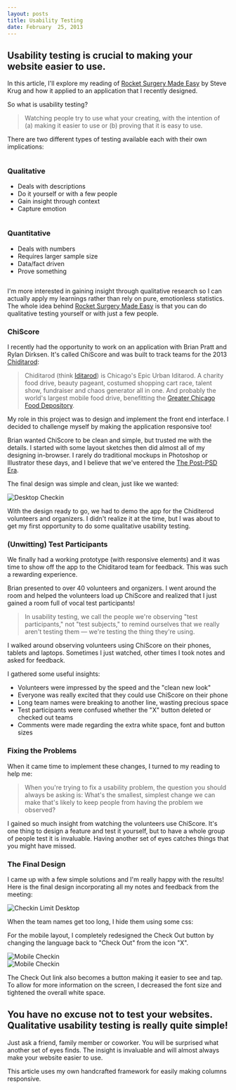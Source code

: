 ```yaml
---
layout: posts
title: Usability Testing
date: February  25, 2013
---
```


<h2>Usability testing is crucial to making your website easier to use.</h2>
<p>
In this article, I'll explore my reading of <a href="http://www.sensible.com/rsme.html" target="_blank">Rocket Surgery Made Easy</a> by
Steve Krug and how it applied to an application that I recently designed.
</p>

<p>
So what is usability testing?
</p>

<blockquote>
<p>Watching people try to use what your creating, with the intention of (a) making it easier to use or (b) proving that it is easy to use.</p>
</blockquote>

<p>
There are two different types of testing available each with their own implications:
</p>

<div class="row cf">
<div class='column half'>
<h3>Qualitative</h3>
<ul>
  <li>Deals with descriptions</li>
  <li>Do it yourself or with a few people</li>
  <li>Gain insight through context</li>
  <li>Capture emotion</li>
</ul>
</div>

<div class='column half'>
<h3>Quantitative</h3>
<ul>
  <li>Deals with numbers</li>
  <li>Requires larger sample size</li>
  <li>Data/fact driven</li>
  <li>Prove something</li>
</ul>
</div>
</div>

<p>
I'm more interested in gaining insight through qualitative research so I can actually apply my learnings rather than rely on pure, emotionless statistics. The whole idea behind <a href="http://www.sensible.com/rsme.html" target="_blank">Rocket Surgery Made Easy</a> is that you can do qualitative testing yourself or with just a few people.
</p>

<h3>ChiScore</h3>

<p>
I recently had the opportunity to work on an application with Brian Pratt and Rylan Dirksen. It's called ChiScore and was built to track teams for the 2013 <a href="http://www.chiditarod.org/" target="_blank">Chiditarod</a>:
</p>

<blockquote>
<p>Chiditarod (think <a href="http://en.wikipedia.org/wiki/Iditarod_Trail_Sled_Dog_Race" target="_blank">Iditarod</a>) is Chicago's Epic Urban Iditarod. A charity food drive, beauty pageant, costumed shopping cart race, talent show, fundraiser and chaos generator all in one. And probably the world's largest mobile food drive, benefitting the <a href="http://www.chicagosfoodbank.org/site/PageServer" target="_blank">Greater Chicago Food Depository</a>.</p>
</blockquote>

<p>
My role in this project was to design and implement the front end interface. I decided to challenge myself by making the application responsive too!
</p>

<p>
Brian wanted ChiScore to be clean and simple, but trusted me with the details. I started with some layout sketches then did almost all of my designing in-browser. I rarely do traditional mockups in Photoshop or Illustrator these days, and I believe that we've entered the <a href="http://bradfrostweb.com/blog/post/the-post-psd-era/" target="_blank">The Post-PSD Era</a>.
</p>

<p>
The final design was simple and clean, just like we wanted:
</p>

<img src="/images/checkin3-desktop.jpg" alt="Desktop Checkin" />

<p>
With the design ready to go, we had to demo the app for the Chiditerod volunteers and organizers. I didn't realize it at the time, but I was about to get my first opportunity to do some qualitative usability testing.
</p>

<h3>(Unwitting) Test Participants</h3>
<p>
We finally had a working prototype (with responsive elements) and it was time to show off the app to the Chiditarod team for feedback. This was such a rewarding experience.
</p>

<p>
Brian presented to over 40 volunteers and organizers. I went around the room and helped the volunteers load up ChiScore and realized that I just gained a room full of vocal test participants!
</p>

<blockquote>
<p>In usability testing, we call the people we're observing "test participants," not "test subjects," to remind ourselves that we really aren't testing them &mdash; we're testing the thing they're using.</p>
</blockquote>

<p>
I walked around observing volunteers using ChiScore on their phones, tablets and laptops. Sometimes I just watched, other times I took notes and asked for feedback.
</p>

<p>
I gathered some useful insights:
</p>

<ul>
<li>Volunteers were impressed by the speed and the "clean new look"</li>
<li>Everyone was really excited that they could use ChiScore on their phone</li>
<li>Long team names were breaking to another line, wasting precious space</li>
<li>Test participants were confused whether the "X" button deleted or checked out teams</li>
<li>Comments were made regarding the extra white space, font and button sizes</li>
</ul>

<h3>Fixing the Problems</h3>

<p>
When it came time to implement these changes, I turned to my reading to help me:
</p>

<blockquote>
<p>When you're trying to fix a usability problem, the question you should always be asking is: What's the smallest, simplest change we can make that's likely to keep people from having the problem we observed?</p>
</blockquote>

<p>
I gained so much insight from watching the volunteers use ChiScore. It's one thing to design a feature and test it yourself, but to have a whole group of
people test it is invaluable. Having another set of eyes catches things that you might have missed.
</p>

<h3>The Final Design</h3>
<p>
I came up with a few simple solutions and I'm really happy with the results! Here is the final design incorporating all my notes and feedback from the meeting:
</p>

<img src="/images/checkin-limit-desktop.jpg" alt="Checkin Limit Desktop">

<p>
When the team names get too long, I hide them using some css:
</p>

<script src="https://gist.github.com/aekaplan/67c25d2358791c079013.js"> </script>

<p>
For the mobile layout, I completely redesigned the Check Out button by changing the language back to "Check Out" from the icon "X".
</p>

<div class="row cf">
  <div class='column half'>
    <img src="/images/checkin2-mobile.jpg" alt="Mobile Checkin" />
  </div>

  <div class="column half">
    <img src="/images/checkin3-mobile.jpg" alt="Mobile Checkin" />
  </div>
</div>

<p>
The Check Out link also becomes a button making it easier to see and tap. To allow for more information on the screen, I decreased the font size and tightened the overall white space.
</p>

<h2>You have no excuse not to test your websites. Qualitative usability testing is really quite simple!</h2>
<p>
Just ask a friend, family member or coworker. You will be surprised what another set of eyes finds. The insight is invaluable and will almost always make your website easier to use.
</p>

<div class="note">
<p>This article uses my own handcrafted framework for easily making columns responsive.</p>
</div>
